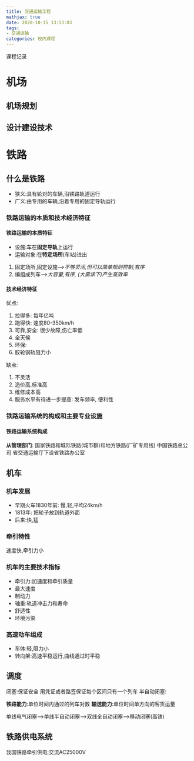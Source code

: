 ```yaml
---
title: 交通运输工程
mathjax: true
date: 2020-10-15 13:53:03
tags:
- 交通运输
categories: 校内课程
---
```


课程记录

<!-- more -->

# 机场

## 机场规划

## 设计建设技术


# 铁路
## 什么是铁路
- 狭义:具有轮对的车辆,沿铁路轨道运行
- 广义:由专用的车辆,沿着专用的固定导轨运行
### 铁路运输的本质和技术经济特征
#### 铁路运输的本质特征
- 设施:车在**固定导轨**上运行
- 运输对象:在**特定场所**(车站)进出

1. 固定场所,固定设施-->*不够灵活,但可以简单规则控制,有序*
2. 编组成列车-->*大容量,有序, (大需求下)产生高效率*

#### 技术经济特征
优点:
1. 拉得多: 每年亿吨
2. 跑得快: 速度80-350km/h
3. 可靠,安全: 很少故障,伤亡率低
4. 全天候
5. 环保:
6. 胶轮钢轨阻力小

缺点:
1. 不灵活
2. 造价高,标准高
3. 维修成本高
4. 服务水平有待进一步提高: 发车频率, 便利性

### 铁路运输系统的构成和主要专业设施
#### 铁路运输系统构成
**从管理部门**:
国家铁路和城际铁路(城市群)和地方铁路(厂矿专用线)
中国铁路总公司
省交通运输厅下设省铁路办公室

## 机车

### 机车发展
- 早期火车1830年前: 慢,轻,平均24km/h
- 1813年: 把轮子放到轨道外面
- 后来:快,猛

### 牵引特性
速度快,牵引力小

### 机车的主要技术指标
- 牵引力:加速度和牵引质量
- 最大速度
- 制动力
- 轴重:轨道冲击力和寿命
- 舒适性
- 环境污染

### 高速动车组成
- 车体:轻,阻力小
- 转向架:高速平稳运行,曲线通过时平稳

## 调度
闭塞:保证安全
用凭证或者路签保证每个区间只有一个列车
半自动闭塞:

**铁路能力**:单位时间内通过的列车对数
**输送能力**:单位时间单方向的客货运量

单线电气闭塞-->单线半自动闭塞-->双线全自动闭塞-->移动闭塞(高铁)

## 铁路供电系统
我国铁路牵引供电:交流AC25000V



